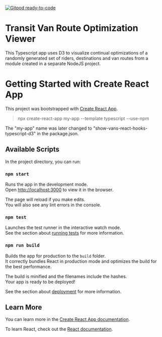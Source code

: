 [![Gitpod ready-to-code](https://img.shields.io/badge/Gitpod-ready--to--code-blue?logo=gitpod)](https://gitpod.io/#https://github.com/simrie/show-vans-react-hooks-typescript-d3)

# Transit Van Route Optimization Viewer

This Typescript app uses D3 to visualize continual optimizations of a randomly generated set of riders, destinations and van routes from a module created in a separate NodeJS project. 

# Getting Started with Create React App

This project was bootstrapped with [Create React App](https://github.com/facebook/create-react-app).

> npx create-react-app my-app --template typescript --use-npm

The "my-app" name was later changed to "show-vans-react-hooks-typescript-d3" in the package.json.

## Available Scripts

In the project directory, you can run:

### `npm start`

Runs the app in the development mode.\
Open [http://localhost:3000](http://localhost:3000) to view it in the browser.

The page will reload if you make edits.\
You will also see any lint errors in the console.

### `npm test`

Launches the test runner in the interactive watch mode.\
See the section about [running tests](https://facebook.github.io/create-react-app/docs/running-tests) for more information.

### `npm run build`

Builds the app for production to the `build` folder.\
It correctly bundles React in production mode and optimizes the build for the best performance.

The build is minified and the filenames include the hashes.\
Your app is ready to be deployed!

See the section about [deployment](https://facebook.github.io/create-react-app/docs/deployment) for more information.


## Learn More

You can learn more in the [Create React App documentation](https://facebook.github.io/create-react-app/docs/getting-started).

To learn React, check out the [React documentation](https://reactjs.org/).
